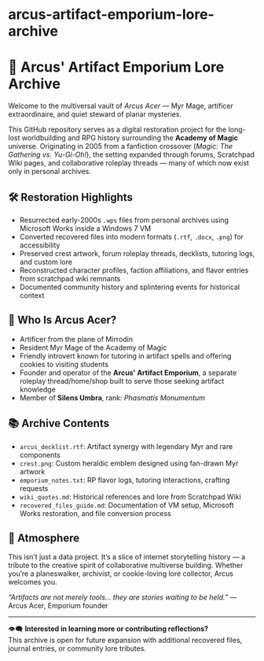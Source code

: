 # arcus-artifact-emporium-lore-archive

# 🧪 Arcus' Artifact Emporium Lore Archive

Welcome to the multiversal vault of *Arcus Acer* — Myr Mage, artificer extraordinaire, and quiet steward of planar mysteries.

This GitHub repository serves as a digital restoration project for the long-lost worldbuilding and RPG history surrounding the **Academy of Magic** universe. Originating in 2005 from a fanfiction crossover (*Magic: The Gathering vs. Yu-Gi-Oh!*), the setting expanded through forums, Scratchpad Wiki pages, and collaborative roleplay threads — many of which now exist only in personal archives.

## 🛠️ Restoration Highlights

- Resurrected early-2000s `.wps` files from personal archives using Microsoft Works inside a Windows 7 VM
- Converted recovered files into modern formats (`.rtf`, `.docx`, `.png`) for accessibility
- Preserved crest artwork, forum roleplay threads, decklists, tutoring logs, and custom lore
- Reconstructed character profiles, faction affiliations, and flavor entries from scratchpad wiki remnants
- Documented community history and splintering events for historical context

## 🧙 Who Is Arcus Acer?

- Artificer from the plane of Mirrodin
- Resident Myr Mage of the Academy of Magic
- Friendly introvert known for tutoring in artifact spells and offering cookies to visiting students
- Founder and operator of the **Arcus' Artifact Emporium**, a separate roleplay thread/home/shop built to serve those seeking artifact knowledge
- Member of **Silens Umbra**, rank: *Phasmatis Monumentum*

## 📚 Archive Contents

- `arcus_decklist.rtf`: Artifact synergy with legendary Myr and rare components
- `crest.png`: Custom heraldic emblem designed using fan-drawn Myr artwork
- `emporium_notes.txt`: RP flavor logs, tutoring interactions, crafting requests
- `wiki_quotes.md`: Historical references and lore from Scratchpad Wiki
- `recovered_files_guide.md`: Documentation of VM setup, Microsoft Works restoration, and file conversion process

## 🍪 Atmosphere

This isn’t just a data project. It’s a slice of internet storytelling history — a tribute to the creative spirit of collaborative multiverse building. Whether you’re a planeswalker, archivist, or cookie-loving lore collector, Arcus welcomes you.

*“Artifacts are not merely tools… they are stories waiting to be held.”* — Arcus Acer, Emporium founder

---

👁️‍🗨️ **Interested in learning more or contributing reflections?**  
This archive is open for future expansion with additional recovered files, journal entries, or community lore tributes.
